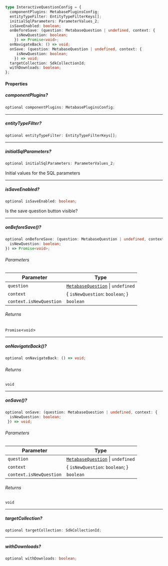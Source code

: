 ```ts
type InteractiveQuestionConfig = {
  componentPlugins: MetabasePluginsConfig;
  entityTypeFilter: EntityTypeFilterKeys[];
  initialSqlParameters: ParameterValues_2;
  isSaveEnabled: boolean;
  onBeforeSave: (question: MetabaseQuestion | undefined, context: {
     isNewQuestion: boolean;
    }) => Promise<void>;
  onNavigateBack: () => void;
  onSave: (question: MetabaseQuestion | undefined, context: {
     isNewQuestion: boolean;
    }) => void;
  targetCollection: SdkCollectionId;
  withDownloads: boolean;
};
```

#### Properties

##### componentPlugins?

```ts
optional componentPlugins: MetabasePluginsConfig;
```

***

##### entityTypeFilter?

```ts
optional entityTypeFilter: EntityTypeFilterKeys[];
```

***

##### initialSqlParameters?

```ts
optional initialSqlParameters: ParameterValues_2;
```

Initial values for the SQL parameters

***

##### isSaveEnabled?

```ts
optional isSaveEnabled: boolean;
```

Is the save question button visible?

***

##### onBeforeSave()?

```ts
optional onBeforeSave: (question: MetabaseQuestion | undefined, context: {
  isNewQuestion: boolean;
}) => Promise<void>;
```

###### Parameters

| Parameter               | Type                                                                         |
| ----------------------- | ---------------------------------------------------------------------------- |
| `question`              | [`MetabaseQuestion`](./generated/html/../MetabaseQuestion.md) \| `undefined` |
| `context`               | { `isNewQuestion`: `boolean`; }                                              |
| `context.isNewQuestion` | `boolean`                                                                    |

###### Returns

`Promise`<`void`>

***

##### onNavigateBack()?

```ts
optional onNavigateBack: () => void;
```

###### Returns

`void`

***

##### onSave()?

```ts
optional onSave: (question: MetabaseQuestion | undefined, context: {
  isNewQuestion: boolean;
 }) => void;
```

###### Parameters

| Parameter               | Type                                                                         |
| ----------------------- | ---------------------------------------------------------------------------- |
| `question`              | [`MetabaseQuestion`](./generated/html/../MetabaseQuestion.md) \| `undefined` |
| `context`               | { `isNewQuestion`: `boolean`; }                                              |
| `context.isNewQuestion` | `boolean`                                                                    |

###### Returns

`void`

***

##### targetCollection?

```ts
optional targetCollection: SdkCollectionId;
```

***

##### withDownloads?

```ts
optional withDownloads: boolean;
```
